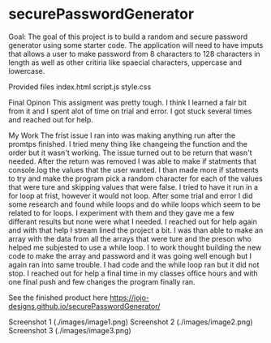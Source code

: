 # securePasswordGenerator

Goal: The goal of this project is to build a random and secure password generator using some starter code. The application
will need to have imputs that allows a user to make password from 8 characters to 128 characters in length as well as other 
critiria like spaecial characters, uppercase and lowercase. 

Provided files
index.html 
script.js 
style.css 

Final Opinon 
This assigment was pretty tough. I think I learned a fair bit from it and I spent alot of time on trial and error. I got stuck several times and reached out for help. 

My Work
The frist issue I ran into was making anything run after the promtps finished. I tried meny thing like changeing the function and the order but it wasn't working. The issue turned out to be return that wasn't needed. After the return was removed I was able to make if statments that console.log the values that the user wanted. I than made more if statments to try and make the program pick a random character for each of the values that were ture and skipping values that were false. I tried to have it run in a for loop at frist, however it would not loop. After some trial and error I did some research and found while loops and do while loops which seem to be related to for loops. I experiment with them and they gave me a few differant results but none were what I needed. I reached out for help again and with that help I stream lined the project a bit. I was than able to make an array with the data from all the arrays that were ture and the preson who helped me subjested to use a while loop. I to work thought building the new code to make the array and password and it was going well enough but I again ran into same trouble. I had code and the while loop ran but it did not stop. I reached out for help a final time in my classes office hours and with one final push and few changes the program finally ran. 

See the finished product here https://jojo-designs.github.io/securePasswordGenerator/

Screenshot 1 (./images/image1.png)
Screenshot 2 (./images/image2.png)
Screenshot 3 (./images/image3.png)